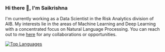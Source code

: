 ### Hi there 👋, I'm Saikrishna

<!--
**saikrishnaj97/saikrishnaj97** is a ✨ _special_ ✨ repository because its `README.md` (this file) appears on your GitHub profile.
-->

I'm currently working as a Data Scientist in the Risk Analytics division of AIB. My interests lie in the areas of Machine Learning and Deep Learning with a concentrated focus on Natural Language Processing. You can reach out to me [here](https://www.linkedin.com/in/saikrishna-javvadi-6b6119174/) for any collaborations or opportunities.


[![Top Languages](https://github-readme-stats.vercel.app/api/top-langs/?username=saikrishnaj97&layout=compact)](https://github.com/anuraghazra/github-readme-stats)

